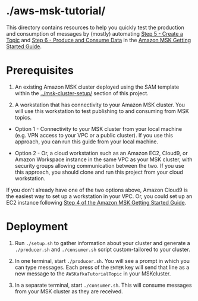 # ./aws-msk-tutorial/

This directory contains resources to help you quickly test the production and consumption of messages by (mostly) automating [Step 5 - Create a Topic](https://docs.aws.amazon.com/msk/latest/developerguide/create-topic) and [Step 6 - Produce and Consume Data](https://docs.aws.amazon.com/msk/latest/developerguide/produce-consume) in the [Amazon MSK Getting Started Guide](https://docs.aws.amazon.com/msk/latest/developerguide/getting-started.html).

# Prerequisites

1. An existing Amazon MSK cluster deployed using the SAM template within the [../msk-cluster-setup/](../msk-cluster-setup) section of this project.

2. A workstation that has connectivity to your Amazon MSK cluster. You will use this workstation to test publishing to and consuming from MSK topics.

  * Option 1 - Connectivity to your MSK cluster from your local machine (e.g. VPN access to your VPC or a public cluster). If you use this approach, you can run this guide from your local machine. 
  
  * Option 2 - Or, a cloud workstation such as an Amazon EC2, Cloud9, or Amazon Workspace instance in the same VPC as your MSK cluster, with security groups allowing communication between the two. If you use this approach, you should clone and run this project from your cloud workstation.

  If you don't already have one of the two options above, Amazon Cloud9 is the easiest way to set up a workstation in your VPC. Or, you could set up an EC2 instance following [Step 4 of the Amazon MSK Getting Started Guide](https://docs.aws.amazon.com/msk/latest/developerguide/create-client-machine.html). 


# Deployment

1. Run `./setup.sh` to gather information about your cluster and generate a `./producer.sh` and `./consumer.sh` script custom-tailored to your cluster.

2. In one terminal, start `./producer.sh`. You will see a prompt in which you can type messages. Each press of the `ENTER` key will send that line as a new message to the `AWSKafkaTutorialTopic` in your MSKcluster. 

3. In a separate terminal, start `./consumer.sh`. This will consume messages from your MSK cluster as they are received. 